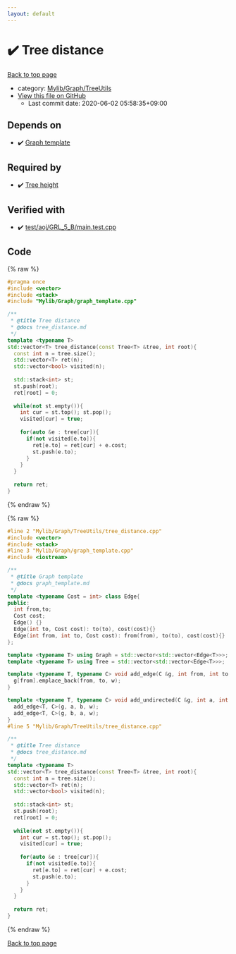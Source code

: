 ```yaml
---
layout: default
---
```


<!-- mathjax config similar to math.stackexchange -->
<script type="text/javascript" async
  src="https://cdnjs.cloudflare.com/ajax/libs/mathjax/2.7.5/MathJax.js?config=TeX-MML-AM_CHTML">
</script>
<script type="text/x-mathjax-config">
  MathJax.Hub.Config({
    TeX: { equationNumbers: { autoNumber: "AMS" }},
    tex2jax: {
      inlineMath: [ ['$','$'] ],
      processEscapes: true
    },
    "HTML-CSS": { matchFontHeight: false },
    displayAlign: "left",
    displayIndent: "2em"
  });
</script>

<script type="text/javascript" src="https://cdnjs.cloudflare.com/ajax/libs/jquery/3.4.1/jquery.min.js"></script>
<script src="https://cdn.jsdelivr.net/npm/jquery-balloon-js@1.1.2/jquery.balloon.min.js" integrity="sha256-ZEYs9VrgAeNuPvs15E39OsyOJaIkXEEt10fzxJ20+2I=" crossorigin="anonymous"></script>
<script type="text/javascript" src="../../../../assets/js/copy-button.js"></script>
<link rel="stylesheet" href="../../../../assets/css/copy-button.css" />


# :heavy_check_mark: Tree distance

<a href="../../../../index.html">Back to top page</a>

* category: <a href="../../../../index.html#a41ea9974466d4f509bcbf59f2ee921e">Mylib/Graph/TreeUtils</a>
* <a href="{{ site.github.repository_url }}/blob/master/Mylib/Graph/TreeUtils/tree_distance.cpp">View this file on GitHub</a>
    - Last commit date: 2020-06-02 05:58:35+09:00




## Depends on

* :heavy_check_mark: <a href="../graph_template.cpp.html">Graph template</a>


## Required by

* :heavy_check_mark: <a href="tree_height.cpp.html">Tree height</a>


## Verified with

* :heavy_check_mark: <a href="../../../../verify/test/aoj/GRL_5_B/main.test.cpp.html">test/aoj/GRL_5_B/main.test.cpp</a>


## Code

<a id="unbundled"></a>
{% raw %}
```cpp
#pragma once
#include <vector>
#include <stack>
#include "Mylib/Graph/graph_template.cpp"

/**
 * @title Tree distance
 * @docs tree_distance.md
 */
template <typename T>
std::vector<T> tree_distance(const Tree<T> &tree, int root){
  const int n = tree.size();
  std::vector<T> ret(n);
  std::vector<bool> visited(n);
    
  std::stack<int> st;
  st.push(root);
  ret[root] = 0;
    
  while(not st.empty()){
    int cur = st.top(); st.pop();
    visited[cur] = true;
      
    for(auto &e : tree[cur]){
      if(not visited[e.to]){
        ret[e.to] = ret[cur] + e.cost;
        st.push(e.to);
      }
    }
  }
    
  return ret;
}

```
{% endraw %}

<a id="bundled"></a>
{% raw %}
```cpp
#line 2 "Mylib/Graph/TreeUtils/tree_distance.cpp"
#include <vector>
#include <stack>
#line 3 "Mylib/Graph/graph_template.cpp"
#include <iostream>

/**
 * @title Graph template
 * @docs graph_template.md
 */
template <typename Cost = int> class Edge{
public:
  int from,to;
  Cost cost;
  Edge() {}
  Edge(int to, Cost cost): to(to), cost(cost){}
  Edge(int from, int to, Cost cost): from(from), to(to), cost(cost){}
};

template <typename T> using Graph = std::vector<std::vector<Edge<T>>>;
template <typename T> using Tree = std::vector<std::vector<Edge<T>>>;

template <typename T, typename C> void add_edge(C &g, int from, int to, T w = 1){
  g[from].emplace_back(from, to, w);
}

template <typename T, typename C> void add_undirected(C &g, int a, int b, T w = 1){
  add_edge<T, C>(g, a, b, w);
  add_edge<T, C>(g, b, a, w);
}
#line 5 "Mylib/Graph/TreeUtils/tree_distance.cpp"

/**
 * @title Tree distance
 * @docs tree_distance.md
 */
template <typename T>
std::vector<T> tree_distance(const Tree<T> &tree, int root){
  const int n = tree.size();
  std::vector<T> ret(n);
  std::vector<bool> visited(n);
    
  std::stack<int> st;
  st.push(root);
  ret[root] = 0;
    
  while(not st.empty()){
    int cur = st.top(); st.pop();
    visited[cur] = true;
      
    for(auto &e : tree[cur]){
      if(not visited[e.to]){
        ret[e.to] = ret[cur] + e.cost;
        st.push(e.to);
      }
    }
  }
    
  return ret;
}

```
{% endraw %}

<a href="../../../../index.html">Back to top page</a>

